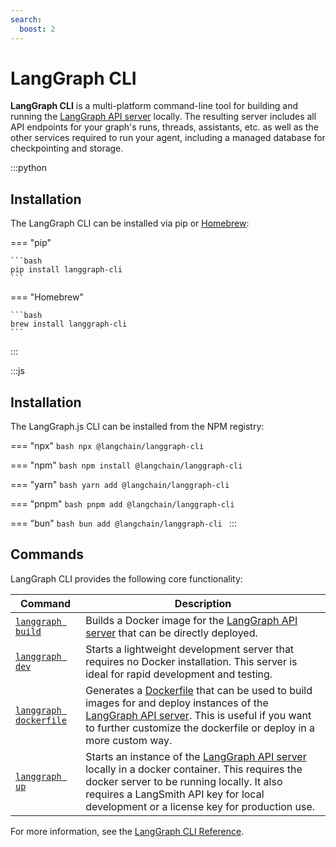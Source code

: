 ```yaml
---
search:
  boost: 2
---
```


# LangGraph CLI

**LangGraph CLI** is a multi-platform command-line tool for building and running the [LangGraph API server](langgraph_server.md) locally. The resulting server includes all API endpoints for your graph's runs, threads, assistants, etc. as well as the other services required to run your agent, including a managed database for checkpointing and storage.

:::python

## Installation

The LangGraph CLI can be installed via pip or [Homebrew](https://brew.sh/):

=== "pip"

    ```bash
    pip install langgraph-cli
    ```

=== "Homebrew"

    ```bash
    brew install langgraph-cli
    ```
:::

:::js

## Installation

The LangGraph.js CLI can be installed from the NPM registry:

=== "npx"
    ```bash
    npx @langchain/langgraph-cli
    ```

=== "npm"
    ```bash
    npm install @langchain/langgraph-cli
    ```

=== "yarn"
    ```bash
    yarn add @langchain/langgraph-cli
    ```

=== "pnpm"
    ```bash
    pnpm add @langchain/langgraph-cli
    ```

=== "bun"
    ```bash
    bun add @langchain/langgraph-cli
    ```
:::

## Commands

LangGraph CLI provides the following core functionality:

| Command                                                        | Description                                                                                                                                                                                                                                                                            |
| -------------------------------------------------------------- | -------------------------------------------------------------------------------------------------------------------------------------------------------------------------------------------------------------------------------------------------------------------------------------- |
| [`langgraph build`](../cloud/reference/cli.md#build)           | Builds a Docker image for the [LangGraph API server](langgraph_server.md) that can be directly deployed.                                                                                                                                                                             |
| [`langgraph dev`](../cloud/reference/cli.md#dev)               | Starts a lightweight development server that requires no Docker installation. This server is ideal for rapid development and testing.                                                                                                                                                  |
| [`langgraph dockerfile`](../cloud/reference/cli.md#dockerfile) | Generates a [Dockerfile](https://docs.docker.com/reference/dockerfile/) that can be used to build images for and deploy instances of the [LangGraph API server](langgraph_server.md). This is useful if you want to further customize the dockerfile or deploy in a more custom way. |
| [`langgraph up`](../cloud/reference/cli.md#up)                 | Starts an instance of the [LangGraph API server](langgraph_server.md) locally in a docker container. This requires the docker server to be running locally. It also requires a LangSmith API key for local development or a license key for production use.                          |

For more information, see the [LangGraph CLI Reference](../cloud/reference/cli.md).

